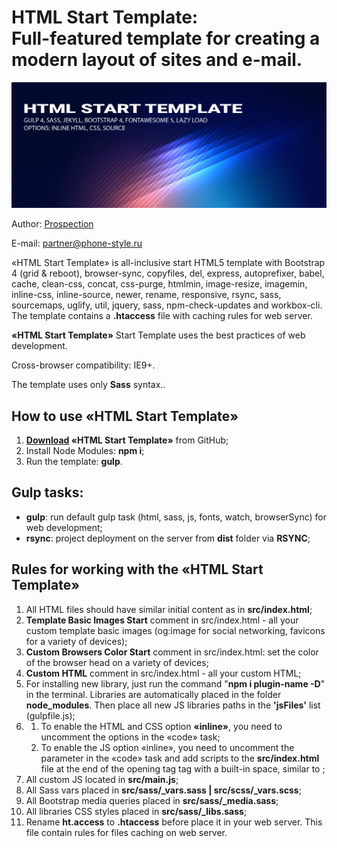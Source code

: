 <h1><strong>HTML Start Template:</strong> <br>Full-featured template for creating a modern layout of sites and e-mail.</h1>

<p>
	<img src="https://github.com/shamhaner/GULP/blob/master/src/img/_src/preview.png" alt="HTML Start Template">
</p>

<p>Author: <a href="http://https://xn--80aseleljd.xn--p1ai/" target="_blank">Prospection</a></p>
<p>E-mail: <a href="mailto:partner@phone-style.ru" target="_blank">partner@phone-style.ru</a></p>

<p>«HTML Start Template» is all-inclusive start HTML5 template with Bootstrap 4 (grid & reboot), browser-sync, copyfiles, del, express, autoprefixer, babel, cache, clean-css, concat, css-purge, htmlmin, image-resize, imagemin, inline-css, inline-source, newer, rename, responsive, rsync, sass, sourcemaps, uglify, util, jquery, sass, npm-check-updates and workbox-cli. The template contains a <strong>.htaccess</strong> file with caching rules for web server.</p>

<p><strong>«HTML Start Template»</strong> Start Template uses the best practices of web development.</p>

<p>Cross-browser compatibility: IE9+.</p>

<p>The template uses only <strong>Sass</strong> syntax..</p>

<h2>How to use «HTML Start Template»</h2>

<ol>
	<li><strong><a href="https://github.com/shamhaner/GULP/archive/master.zip">Download</a> «HTML Start Template»</strong> from GitHub;</li>
	<li>Install Node Modules: <strong>npm i</strong>;</li>
	<li>Run the template: <strong>gulp</strong>.</li>
</ol>

<h2>Gulp tasks:</h2>

<ul>
	<li><strong>gulp</strong>: run default gulp task (html, sass, js, fonts, watch, browserSync) for web development;</li>
	<li><strong>rsync</strong>: project deployment on the server from <strong>dist</strong> folder via <strong>RSYNC</strong>;</li>
</ul>

<h2>Rules for working with the «HTML Start Template»</h2>

<ol>
	<li>All HTML files should have similar initial content as in <strong>src/index.html</strong>;</li>
	<li><strong>Template Basic Images Start</strong> comment in src/index.html - all your custom template basic images (og:image for social networking, favicons for a variety of devices);</li>
	<li><strong>Custom Browsers Color Start</strong> comment in src/index.html: set the color of the browser head on a variety of devices;</li>
	<li><strong>Custom HTML</strong> comment in src/index.html - all your custom HTML;</li>
	<li>For installing new library, just run the command "<strong>npm i plugin-name -D</strong>" in the terminal. Libraries are automatically placed in the folder <strong>node_modules</strong>. Then place all new JS libraries paths in the <strong>'jsFiles'</strong> list (gulpfile.js);</li>
	<li>
		<ol>
			<li>To enable the HTML and CSS option <strong>«inline»</strong>, you need to uncomment the options in the «code» task;</li>
			<li>To enable the JS option «inline», you need to uncomment the parameter in the «code» task and add scripts to the <strong>src/index.html</strong> file at the end of the opening tag tag with a built-in space, similar to <script src = "main.js" <strong>inline</strong>></script>;</li>
		</ol>
	</li>
	<li>All custom JS located in <strong>src/main.js</strong>;</li>
	<li>All Sass vars placed in <strong>src/sass/_vars.sass | src/scss/_vars.scss</strong>;</li>
	<li>All Bootstrap media queries placed in <strong>src/sass/_media.sass</strong>;</li>
	<li>All libraries CSS styles placed in <strong>src/sass/_libs.sass</strong>;</li>
	<li>Rename <strong>ht.access</strong> to <strong>.htaccess</strong> before place it in your web server. This file contain rules for files caching on web server.</li>
</ol>
